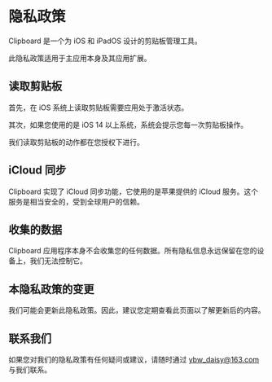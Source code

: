 # 隐私政策

Clipboard 是一个为 iOS 和 iPadOS 设计的剪贴板管理工具。

此隐私政策适用于主应用本身及其应用扩展。

## 读取剪贴板

首先，在 iOS 系统上读取剪贴板需要应用处于激活状态。

其次，如果您使用的是 iOS 14 以上系统，系统会提示您每一次剪贴板操作。

我们读取剪贴板的动作都在您授权下进行。

## iCloud 同步

Clipboard 实现了 iCloud 同步功能，它使用的是苹果提供的 iCloud 服务。这个服务是相当安全的，受到全球用户的信赖。

## 收集的数据

Clipboard 应用程序本身不会收集您的任何数据。所有隐私信息永远保留在您的设备上，我们无法控制它。

## 本隐私政策的变更

我们可能会更新此隐私政策。因此，建议您定期查看此页面以了解更新后的内容。

## 联系我们

如果您对我们的隐私政策有任何疑问或建议，请随时通过 [ybw_daisy@163.com](ybw_daisy@163.com) 与我们联系。